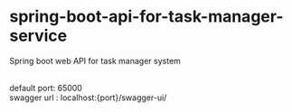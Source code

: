 # spring-boot-api-for-task-manager-service
Spring boot web API for task manager system

<br>default port: 65000</br>
swagger url :  localhost:{port}/swagger-ui/

